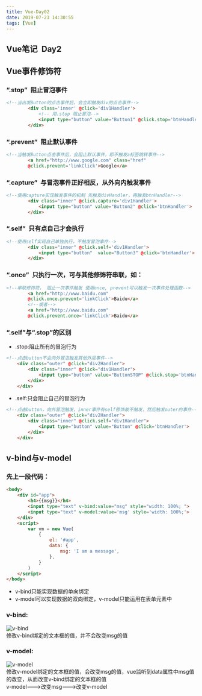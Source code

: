 ```yaml
---
title: Vue-Day02
date: 2019-07-23 14:30:55
tags: [Vue]
---
```

## Vue笔记&ensp;Day2
## Vue事件修饰符
### “.stop”&ensp;阻止冒泡事件
```html
<!--当出发Button的点击事件后，会立即触发div的点击事件-->
        <div class='inner' @click='div1Handler'>
            <!-- 用.stop 阻止冒泡-->
            <input type="button" value="Button1" @click.stop='btnHandler'>
        </div>
```
<!--truncate-->

### “.prevent”&ensp;阻止默认事件

```html
<!--当触发Button点击事件后，会阻止默认事件，即不触发a标签跳转事件-->
        <a href="http://www.google.com" class="href"  
        @click.prevent='linkClick'>Google</a>
```
### “.capture”&ensp;与冒泡事件正好相反，从外向内触发事件
```html
<!--使用capture实现触发事件的机制 先触发divHandler，再触发btnHandler-->
        <div class="inner" @click.capture='div1Handler'>
            <input type="button" value="Button2" @click='btnHandler'>
        </div>
```
### “.self”&ensp;只有点自己才会执行
```html
<!--使用self实现自己单独执行，不触发冒泡事件-->
        <div class="inner" @click.self='div1Handler'> 
            <input type="button"  value="Button3" @click='btnHandler'>
        </div>
```
### “.once”&ensp;只执行一次，可与其他修饰符串联，如：
```html
<!--串联修饰符， 阻止一次事件触发 使用once, prevent可以触发一次事件处理函数-->
        <a href="http://www.baidu.com"  
        @click.once.prevent='linkClick'>Baidu</a>
        <!--或者-->
        <a href="http://www.baidu.com"  
        @click.prevent.once='linkClick'>Baidu</a>
```
### “.self”与“.stop”的区别
+ .stop:阻止所有的冒泡行为  
```html
<!--点击button不会向外冒泡触发其他外层事件-->
    <div class="outer" @click="div2Handler">
        <div class="inner" @click="div1Handler">
            <input type="button" value="ButtonSTOP" @click.stop='btnHandler'>
        </div>
    </div>
```
+ .self:只会阻止自己的冒泡行为  
```html
<!--点击button，向外冒泡触发，inner事件有self修饰故不触发，然后触发outer的事件-->
    <div class="outer" @click="div2Handler">
        <div class="inner" @click.self="div1Handler">
            <input type="button" value="Button" @click='btnHandler'>
        </div>
    </div> 
```
## v-bind与v-model
### 先上一段代码：  
```html
<body>
    <div id="app">
        <h4>{{msg}}</h4>
        <input type="text" v-bind:value="msg" style="width: 100%; "> 
        <input type="text" v-model:value='msg' style='width: 100%;'>
    </div>
    <script>
        var vm = new Vue(
            {
                el: '#app',
                data: {
                    msg: 'I am a message',
                },
            }
        )
    </script>
</body>
```
+ v-bind只能实现数据的单向绑定
+ v-model可以实现数据的双向绑定，v-model只能运用在表单元素中  
### v-bind:  
![v-bind](https://cdn.ego1st.cn/postImg/v-bind.gif)  
修改v-bind绑定的文本框的值，并不会改变msg的值  
### v-model:  
![v-model](https://cdn.ego1st.cn/postImg/v-model.gif)  
修改v-model绑定的文本框的值，会改变msg的值，vue监听到data属性中msg值的改变，从而改变v-bind绑定的文本框的值  
v-model--->改变msg--->改变v-model